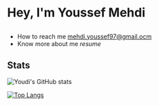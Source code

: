 # Hey, I'm Youssef Mehdi

##

- How to reach me mehdi.youssef97@gmail.ocm
- Know more about me *resume*

## Stats

![Youdi's GitHub stats](https://github-readme-stats.vercel.app/api?username=youdi-m&show_icons=true&rank_icon&theme=tokyonight)

[![Top Langs](https://github-readme-stats.vercel.app/api/top-langs/?username=youdi-m&layout=donut&theme=tokyonight)](https://github.com/youdi-m/github-readme-stats)